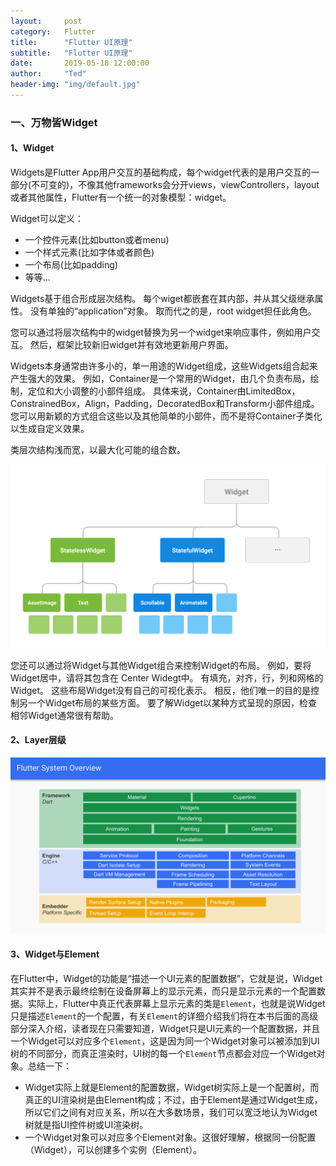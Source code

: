 ```yaml
---
layout:     post
category:   Flutter
title:      "Flutter UI原理"
subtitle:   "Flutter UI原理"
date:       2019-05-18 12:00:00
author:     "Ted"
header-img: "img/default.jpg"
---
```


### 一、万物皆Widget

#### 1、Widget

Widgets是Flutter App用户交互的基础构成，每个widget代表的是用户交互的一部分(不可变的)，不像其他frameworks会分开views，viewControllers，layout或者其他属性，Flutter有一个统一的对象模型：widget。

Widget可以定义：

- 一个控件元素(比如button或者menu)
- 一个样式元素(比如字体或者颜色)
- 一个布局(比如padding)
- 等等...

Widgets基于组合形成层次结构。 每个wiget都嵌套在其内部，并从其父级继承属性。 没有单独的“application”对象。 取而代之的是，root widget担任此角色。

您可以通过将层次结构中的widget替换为另一个widget来响应事件，例如用户交互。 然后，框架比较新旧widget并有效地更新用户界面。

Widgets本身通常由许多小的，单一用途的Widget组成，这些Widgets组合起来产生强大的效果。 例如，Container是一个常用的Widget，由几个负责布局，绘制，定位和大小调整的小部件组成。 具体来说，Container由LimitedBox，ConstrainedBox，Align，Padding，DecoratedBox和Transform小部件组成。 您可以用新颖的方式组合这些以及其他简单的小部件，而不是将Container子类化以生成自定义效果。

类层次结构浅而宽，以最大化可能的组合数。

![img](/img/Simple_7/52.png)

您还可以通过将Widget与其他Widget组合来控制Widget的布局。 例如，要将Widget居中，请将其包含在 Center Widegt中。 有填充，对齐，行，列和网格的Widget。 这些布局Widget没有自己的可视化表示。 相反，他们唯一的目的是控制另一个Widget布局的某些方面。 要了解Widget以某种方式呈现的原因，检查相邻Widget通常很有帮助。

#### 2、Layer层级

![img](/img/Simple_7/53.png)

#### 3、Widget与Element

在Flutter中，Widget的功能是“描述一个UI元素的配置数据”，它就是说，Widget其实并不是表示最终绘制在设备屏幕上的显示元素，而只是显示元素的一个配置数据。实际上，Flutter中真正代表屏幕上显示元素的类是`Element`，也就是说Widget只是描述`Element`的一个配置，有关`Element`的详细介绍我们将在本书后面的高级部分深入介绍，读者现在只需要知道，Widget只是UI元素的一个配置数据，并且一个Widget可以对应多个`Element`，这是因为同一个Widget对象可以被添加到UI树的不同部分，而真正渲染时，UI树的每一个`Element`节点都会对应一个Widget对象。总结一下：

- Widget实际上就是Element的配置数据，Widget树实际上是一个配置树，而真正的UI渲染树是由Element构成；不过，由于Element是通过Widget生成，所以它们之间有对应关系，所以在大多数场景，我们可以宽泛地认为Widget树就是指UI控件树或UI渲染树。
- 一个Widget对象可以对应多个Element对象。这很好理解，根据同一份配置（Widget），可以创建多个实例（Element）。